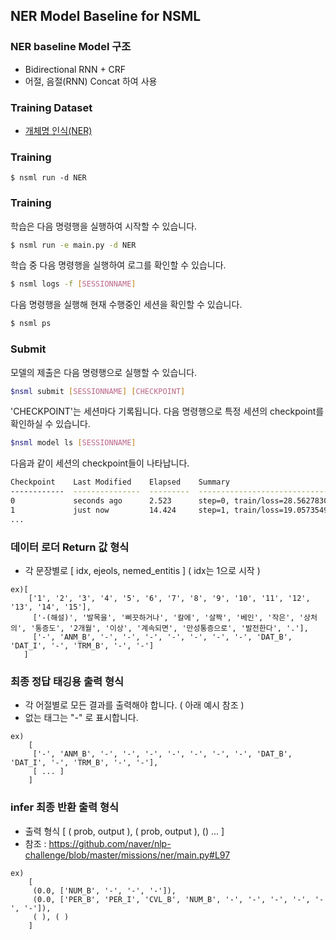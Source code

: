## NER Model Baseline for NSML

### NER baseline Model 구조
* Bidirectional RNN + CRF
* 어절, 음절(RNN) Concat 하여 사용

### Training Dataset

- [개체명 인식(NER)](http://air.changwon.ac.kr/?page_id=10)

### Training
```
$ nsml run -d NER

```

### Training

학습은 다음 명령행을 실행하여 시작할 수 있습니다.
```bash
$ nsml run -e main.py -d NER
```

학습 중 다음 명령행을 실행하여 로그를 확인할 수 있습니다.
```bash
$ nsml logs -f [SESSIONNAME]
```

다음 명령행을 실행해 현재 수행중인 세션을 확인할 수 있습니다.
```bash
$ nsml ps
```

### Submit

모델의 제출은 다음 명령행으로 실행할 수 있습니다.
```bash
$nsml submit [SESSIONNAME] [CHECKPOINT]
```
'CHECKPOINT'는 세션마다 기록됩니다.
다음 명령행으로 특정 세션의 checkpoint를 확인하실 수 있습니다.

```bash
$nsml model ls [SESSIONNAME]
```
다음과 같이 세션의 checkpoint들이 나타납니다.

```bash
Checkpoint    Last Modified    Elapsed    Summary                               Size
------------  ---------------  ---------  ------------------------------------  --------
0             seconds ago      2.523      step=0, train/loss=28.56278305053711  66.7 MB
1             just now         14.424     step=1, train/loss=19.05735492706299  66.84 MB
...
```

### 데이터 로더 Return 값 형식
* 각 문장별로 [ idx, ejeols, nemed_entitis ] ( idx는 1으로 시작 )
```
ex)[
    ['1', '2', '3', '4', '5', '6', '7', '8', '9', '10', '11', '12', '13', '14', '15'],
     ['-(해설)', '발목을', '삐끗하거나', '칼에', '살짝', '베인', '작은', '상처의', '통증도', '2개월', '이상', '계속되면', '만성통증으로', '발전한다', '.'],
     ['-', 'ANM_B', '-', '-', '-', '-', '-', '-', '-', 'DAT_B', 'DAT_I', '-', 'TRM_B', '-', '-']
   ]
```

### 최종 정답 태깅용 출력 형식
* 각 어절별로 모든 결과를 출력해야 합니다. ( 아래 예시 참조 )
* 없는 태그는 "-" 로 표시합니다.
```
ex)
    [
     ['-', 'ANM_B', '-', '-', '-', '-', '-', '-', '-', 'DAT_B', 'DAT_I', '-', 'TRM_B', '-', '-'],
     [ ... ]
    ]
```

### infer 최종 반환 출력 형식
* 출력 형식 [ ( prob, output ), ( prob, output ), () ... ]
* 참조 : https://github.com/naver/nlp-challenge/blob/master/missions/ner/main.py#L97
```
ex)
    [
     (0.0, ['NUM_B', '-', '-', '-']),
     (0.0, ['PER_B', 'PER_I', 'CVL_B', 'NUM_B', '-', '-', '-', '-', '-', '-']),
     ( ), ( )
    ]
```